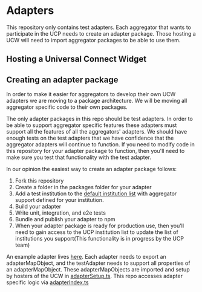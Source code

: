 # Adapters

This repository only contains test adapters. Each aggregator that wants to participate in the UCP needs to create an adapter package. Those hosting a UCW will need to import aggregator packages to be able to use them.

## Hosting a Universal Connect Widget

## Creating an adapter package

In order to make it easier for aggregators to develop their own UCW adapters we are moving to a package architecture. We will be moving all aggregator specific code to their own packages.

The only adapter packages in this repo should be test adapters. In order to be able to support aggregator specific features these adapters must support all the features of all the aggregators' adapters. We should have enough tests on the test adapters that we have confidence that the aggregator adapters will continue to function. If you need to modify code in this repository for your adapter package to function, then you'll need to make sure you test that functionality with the test adapter.

In our opinion the easiest way to create an adapter package follows:

1. Fork this repository
1. Create a folder in the packages folder for your adapter
1. Add a test institution to the [default institution list](./apps/server/cachedDefaults/ucwInstitutionsMapping.json) with aggregator support defined for your institution.
1. Build your adapter
1. Write unit, integration, and e2e tests
1. Bundle and publish your adapter to npm
1. When your adapter package is ready for production use, then you'll need to gain access to the UCP institution list to update the list of institutions you support(This functionality is in progress by the UCP team)

An example adapter lives [here](./apps/server/src/test-adapter/index.ts). Each adapter needs to export an adapterMapObject, and the testAdapter needs to support all properties of an adapterMapObject. These adapterMapObjects are imported and setup by hosters of the UCW in [adapterSetup.ts](./apps/server/src/adapterSetup.ts). This repo accesses adapter specific logic via [adapterIndex.ts](./apps/server/src/adapterIndex.ts)
